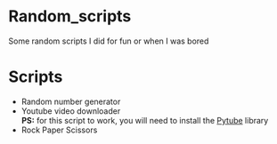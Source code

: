 # Random_scripts
Some random scripts I did for fun or when I was bored

# Scripts 
- Random number generator
- Youtube video downloader
<br> __PS:__ for this script to work, you will need to install the [Pytube][pytube] library
- Rock Paper Scissors


[pytube]: https://pytube.io/en/latest/user/install.html
